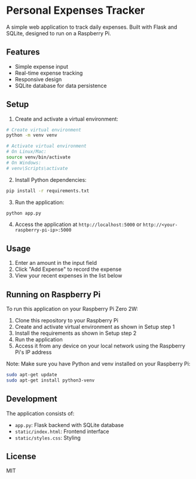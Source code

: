 # Personal Expenses Tracker

A simple web application to track daily expenses. Built with Flask and SQLite, designed to run on a Raspberry Pi.

## Features

- Simple expense input
- Real-time expense tracking
- Responsive design
- SQLite database for data persistence

## Setup

1. Create and activate a virtual environment:
```bash
# Create virtual environment
python -m venv venv

# Activate virtual environment
# On Linux/Mac:
source venv/bin/activate
# On Windows:
# venv\Scripts\activate
```

2. Install Python dependencies:
```bash
pip install -r requirements.txt
```

3. Run the application:
```bash
python app.py
```

4. Access the application at `http://localhost:5000` or `http://<your-raspberry-pi-ip>:5000`

## Usage

1. Enter an amount in the input field
2. Click "Add Expense" to record the expense
3. View your recent expenses in the list below

## Running on Raspberry Pi

To run this application on your Raspberry Pi Zero 2W:

1. Clone this repository to your Raspberry Pi
2. Create and activate virtual environment as shown in Setup step 1
3. Install the requirements as shown in Setup step 2
4. Run the application
5. Access it from any device on your local network using the Raspberry Pi's IP address

Note: Make sure you have Python and venv installed on your Raspberry Pi:
```bash
sudo apt-get update
sudo apt-get install python3-venv
```

## Development

The application consists of:
- `app.py`: Flask backend with SQLite database
- `static/index.html`: Frontend interface
- `static/styles.css`: Styling

## License

MIT 